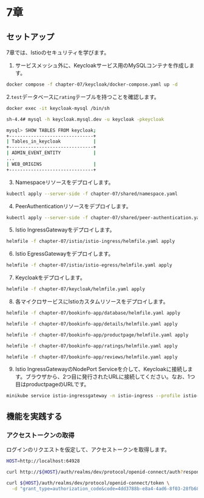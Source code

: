 # 7章

## セットアップ

7章では、Istioのセキュリティを学びます。

1. サービスメッシュ外に、Keycloakサービス用のMySQLコンテナを作成します。

```bash
docker compose -f chapter-07/keycloak/docker-compose.yaml up -d
```

2.`test`データベースに`rating`テーブルを持つことを確認します。

```bash
docker exec -it keycloak-mysql /bin/sh

sh-4.4# mysql -h keycloak.mysql.dev -u keycloak -pkeycloak

mysql> SHOW TABLES FROM keycloak;
+-------------------------------+
| Tables_in_keycloak            |
+-------------------------------+
| ADMIN_EVENT_ENTITY            |
...
| WEB_ORIGINS                   |
+-------------------------------+
```

3. Namespaceリソースをデプロイします。

```bash
kubectl apply --server-side -f chapter-07/shared/namespace.yaml
```

4. PeerAuthenticationリソースをデプロイします。

```bash
kubectl apply --server-side -f chapter-07/shared/peer-authentication.yaml
```

5. Istio IngressGatewayをデプロイします。

```bash
helmfile -f chapter-07/istio/istio-ingress/helmfile.yaml apply
```

6. Istio EgressGatewayをデプロイします。

```bash
helmfile -f chapter-07/istio/istio-egress/helmfile.yaml apply
```

7. Keycloakをデプロイします。

```bash
helmfile -f chapter-07/keycloak/helmfile.yaml apply
```

8. 各マイクロサービスにIstioカスタムリソースをデプロイします。

```bash
helmfile -f chapter-07/bookinfo-app/database/helmfile.yaml apply

helmfile -f chapter-07/bookinfo-app/details/helmfile.yaml apply

helmfile -f chapter-07/bookinfo-app/productpage/helmfile.yaml apply

helmfile -f chapter-07/bookinfo-app/ratings/helmfile.yaml apply

helmfile -f chapter-07/bookinfo-app/reviews/helmfile.yaml apply
```

9. Istio IngressGatewayのNodePort Serviceを介して、Keycloakに接続します。ブラウザから、2つ目に発行されたURLに接続してください。なお、1つ目はproductpageのURLです。

```bash
minikube service istio-ingressgateway -n istio-ingress --profile istio-demo --url
```

## 機能を実践する

### アクセストークンの取得

ログインのリクエストを仮定して、アクセストークンを取得します。

```bash
HOST=http://localhost:64928

curl http://${HOST}/auth/realms/dev/protocol/openid-connect/auth?response_type=code&client_id=service&redirect_uri=http://keycloak-http.app.svc.cluster.local:8080/authentication/callback&scope=openid

curl ${HOST}/auth/realms/dev/protocol/openid-connect/token \
  -d "grant_type=authorization_code&code=4dd3788b-e8a4-4ad6-8f03-28fb68f266f7.052bddf1-8bbc-4d61-a61c-2497fe5b8210.033f1115-baf8-4ca6-87b4-5d2938bcc665&redirect_uri=http://keycloak-http.app.svc.cluster.local:8080/authentication/callback&client_id=service&client_secret=ZQBzxI5CU36UiQmrWtDbJkY3VOX5LJRY"
```
